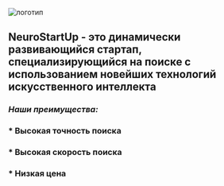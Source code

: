 ![логотип](https://camo.githubusercontent.com/ace14ee894d150192a7b05b12410738aa65528da742bbce69315a5f441320ea7/68747470733a2f2f692e696d6775722e636f6d2f495a4f525769492e706e67)

## **NeuroStartUp** - это динамически развивающийся стартап, специализирующийся на поиске с использованием новейших технологий искусственного интеллекта

### *Наши преимущества:*
### * Высокая точность поиска
### * Высокая скорость поиска
### * Низкая цена

